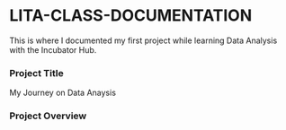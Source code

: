 # LITA-CLASS-DOCUMENTATION
This is where I documented my first project while learning Data Analysis with the Incubator Hub.

### Project Title
My Journey on Data Anaysis

### Project Overview

